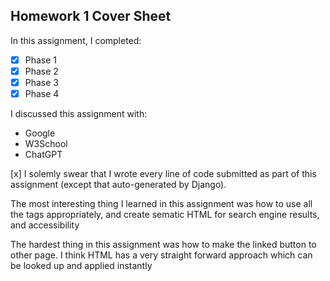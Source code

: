 Homework 1 Cover Sheet
----------------------

In this assignment, I completed:

- [x] Phase 1
- [x] Phase 2
- [x] Phase 3
- [x] Phase 4

I discussed this assignment with:

- Google
- W3School
- ChatGPT

[x] I solemly swear that I wrote every line of code submitted as part
of this assignment (except that auto-generated by Django).

The most interesting thing I learned in this assignment was how to use all the tags appropriately, and create sematic HTML for search engine results, and accessibility

The hardest thing in this assignment was how to make the linked button to other page. I think HTML has a very straight forward approach which can be looked up and applied instantly